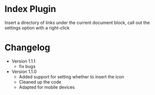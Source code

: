 # Index Plugin

Insert a directory of links under the current document block, call out the settings option with a right-click

# Changelog

- Version 1.1.1
  - fix bugs
- Version 1.1.0
  - Added support for setting whether to insert the icon
  - Cleaned up the code
  - Adapted for mobile devices